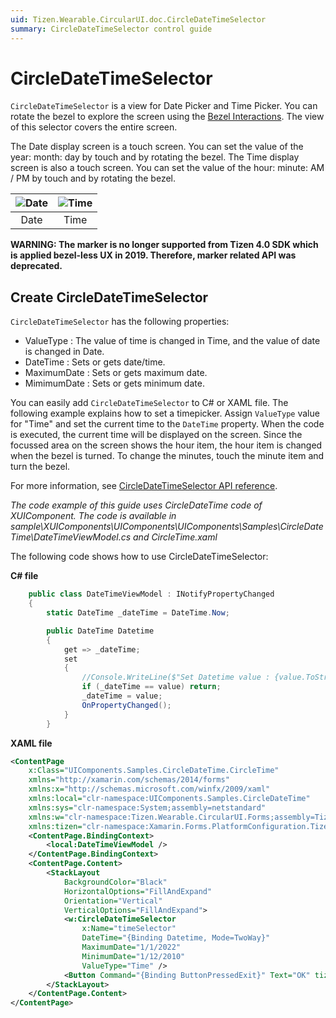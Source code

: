 ```yaml
---
uid: Tizen.Wearable.CircularUI.doc.CircleDateTimeSelector
summary: CircleDateTimeSelector control guide
---
```


# CircleDateTimeSelector

`CircleDateTimeSelector` is a view for Date Picker and Time Picker.
You can rotate the bezel to explore the screen using the [Bezel Interactions](https://developer.tizen.org/design/wearable/interaction/bezel-interactions).
The view of this selector covers the entire screen.

The Date display screen is a touch screen. You can set the value of the year: month: day by touch and by rotating the bezel.
The Time display screen is also a touch screen. You can set the value of the hour: minute: AM / PM by touch and by rotating the bezel.

 |![Date](data/CircleDateTimeSelector_DatePicker.png) | ![Time](data/CircleDateTimeSelector_TimePicker.png)|
 |:--------------------------------------------------:|:--------------------------------------------------:|
 |                      Date                          |                           Time                     |

**WARNING: The marker is no longer supported from Tizen 4.0 SDK which is applied bezel-less UX in 2019. Therefore, marker related API was deprecated.**

## Create CircleDateTimeSelector

`CircleDateTimeSelector` has the following properties:

- ValueType : The value of time is changed in Time, and the value of date is changed in Date.
- DateTime : Sets or gets date/time.
- MaximumDate : Sets or gets maximum date.
- MimimumDate : Sets or gets minimum date.

You can easily add `CircleDateTimeSelector` to C# or XAML file.
The following example explains how to set a timepicker. Assign `ValueType` value for "Time" and set the current time to the `DateTime` property.
When the code is executed, the current time will be displayed on the screen. Since the focussed area on the screen shows the hour item, the hour item is changed when the bezel is turned. To change the minutes, touch the minute item and turn the bezel.

For more information, see [CircleDateTimeSelector API reference](https://samsung.github.io/Tizen.CircularUI/api/Tizen.Wearable.CircularUI.Forms.CircleDateTimeSelector.html).

_The code example of this guide uses CircleDateTime code of XUIComponent. The code is available in sample\XUIComponents\UIComponents\UIComponents\Samples\CircleDateTime\DateTimeViewModel.cs and CircleTime.xaml_

The following code shows how to use CircleDateTimeSelector:

**C# file**

```cs
    public class DateTimeViewModel : INotifyPropertyChanged
    {
        static DateTime _dateTime = DateTime.Now;

        public DateTime Datetime
        {
            get => _dateTime;
            set
            {
                //Console.WriteLine($"Set Datetime value : {value.ToString()}");
                if (_dateTime == value) return;
                _dateTime = value;
                OnPropertyChanged();
            }
        }

```

**XAML file**

```xml
<ContentPage
    x:Class="UIComponents.Samples.CircleDateTime.CircleTime"
    xmlns="http://xamarin.com/schemas/2014/forms"
    xmlns:x="http://schemas.microsoft.com/winfx/2009/xaml"
    xmlns:local="clr-namespace:UIComponents.Samples.CircleDateTime"
    xmlns:sys="clr-namespace:System;assembly=netstandard"
    xmlns:w="clr-namespace:Tizen.Wearable.CircularUI.Forms;assembly=Tizen.Wearable.CircularUI.Forms"
    xmlns:tizen="clr-namespace:Xamarin.Forms.PlatformConfiguration.TizenSpecific;assembly=Xamarin.Forms.Core">
    <ContentPage.BindingContext>
        <local:DateTimeViewModel />
    </ContentPage.BindingContext>
    <ContentPage.Content>
        <StackLayout
            BackgroundColor="Black"
            HorizontalOptions="FillAndExpand"
            Orientation="Vertical"
            VerticalOptions="FillAndExpand">
            <w:CircleDateTimeSelector
                x:Name="timeSelector"
                DateTime="{Binding Datetime, Mode=TwoWay}"
                MaximumDate="1/1/2022"
                MinimumDate="1/12/2010"
                ValueType="Time" />
            <Button Command="{Binding ButtonPressedExit}" Text="OK" tizen:VisualElement.Style="{x:Static tizen:ButtonStyle.Bottom}" />
        </StackLayout>
    </ContentPage.Content>
</ContentPage>

```

